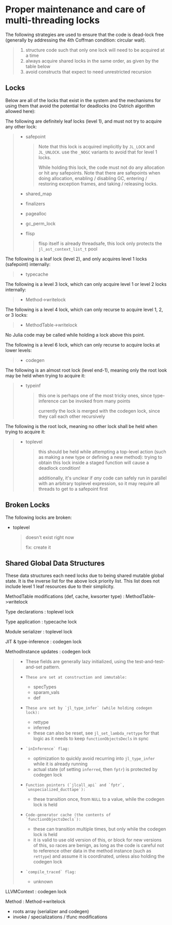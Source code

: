 # Proper maintenance and care of multi-threading locks

The following strategies are used to ensure that the code is dead-lock free (generally by addressing the 4th Coffman condition: circular wait).

> 1. structure code such that only one lock will need to be acquired at a time
> 2. always acquire shared locks in the same order, as given by the table below
> 3. avoid constructs that expect to need unrestricted recursion

## Locks

Below are all of the locks that exist in the system and the mechanisms for using them that avoid the potential for deadlocks (no Ostrich algorithm allowed here):

The following are definitely leaf locks (level 1), and must not try to acquire any other lock:

> * safepoint
>     
>     > Note that this lock is acquired implicitly by `JL_LOCK` and `JL_UNLOCK`. use the `_NOGC` variants to avoid that for level 1 locks.
>     > 
>     > While holding this lock, the code must not do any allocation or hit any safepoints. Note that there are safepoints when doing allocation, enabling / disabling GC, entering / restoring exception frames, and taking / releasing locks.
> 
> * shared_map
> * finalizers
> * pagealloc
> * gc_perm_lock
> * flisp
>     
>     > flisp itself is already threadsafe, this lock only protects the `jl_ast_context_list_t` pool

The following is a leaf lock (level 2), and only acquires level 1 locks (safepoint) internally:

> * typecache

The following is a level 3 lock, which can only acquire level 1 or level 2 locks internally:

> * Method->writelock

The following is a level 4 lock, which can only recurse to acquire level 1, 2, or 3 locks:

> * MethodTable->writelock

No Julia code may be called while holding a lock above this point.

The following is a level 6 lock, which can only recurse to acquire locks at lower levels:

> * codegen

The following is an almost root lock (level end-1), meaning only the root look may be held when trying to acquire it:

> * typeinf
>     
>     > this one is perhaps one of the most tricky ones, since type-inference can be invoked from many points
>     > 
>     > currently the lock is merged with the codegen lock, since they call each other recursively

The following is the root lock, meaning no other lock shall be held when trying to acquire it:

> * toplevel
>     
>     > this should be held while attempting a top-level action (such as making a new type or defining a new method): trying to obtain this lock inside a staged function will cause a deadlock condition!
>     > 
>     > additionally, it's unclear if *any* code can safely run in parallel with an arbitrary toplevel expression, so it may require all threads to get to a safepoint first

## Broken Locks

The following locks are broken:

* toplevel
    
    > doesn't exist right now
    > 
    > fix: create it

## Shared Global Data Structures

These data structures each need locks due to being shared mutable global state. It is the inverse list for the above lock priority list. This list does not include level 1 leaf resources due to their simplicity.

MethodTable modifications (def, cache, kwsorter type) : MethodTable->writelock

Type declarations : toplevel lock

Type application : typecache lock

Module serializer : toplevel lock

JIT & type-inference : codegen lock

MethodInstance updates : codegen lock

> * These fields are generally lazy initialized, using the test-and-test-and-set pattern.
> *     These are set at construction and immutable:
>         
>     
>     * specTypes
>     * sparam_vals
>     * def
> *     These are set by `jl_type_infer` (while holding codegen lock):
>         
>     
>     * rettype
>     * inferred
>     * these can also be reset, see `jl_set_lambda_rettype` for that logic as it needs to keep `functionObjectsDecls` in sync
> *     `inInference` flag:
>         
>     
>     * optimization to quickly avoid recurring into `jl_type_infer` while it is already running
>     * actual state (of setting `inferred`, then `fptr`) is protected by codegen lock
> *     Function pointers (`jlcall_api` and `fptr`, `unspecialized_ducttape`):
>         
>     
>     * these transition once, from `NULL` to a value, while the codegen lock is held
> *     Code-generator cache (the contents of `functionObjectsDecls`):
>         
>     
>     * these can transition multiple times, but only while the codegen lock is held
>     * it is valid to use old version of this, or block for new versions of this, so races are benign, as long as the code is careful not to reference other data in the method instance (such as `rettype`) and assume it is coordinated, unless also holding the codegen lock
> *     `compile_traced` flag:
>         
>     
>     * unknown

LLVMContext : codegen lock

Method : Method->writelock

* roots array (serializer and codegen)
* invoke / specializations / tfunc modifications